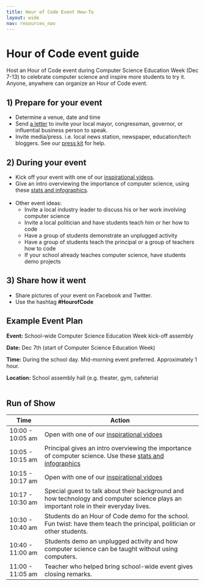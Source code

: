 ```yaml
---
title: Hour of Code Event How-To 
layout: wide
nav: resources_nav
---
```

# Hour of Code event guide

Host an Hour of Code event during Computer Science Education Week (Dec 7-13) to celebrate computer science and inspire more students to try it. Anyone, anywhere can organize an Hour of Code event. 

## 1) Prepare for your event
- Determine a venue, date and time
- Send <a href="<%= hoc_uri('https://docs.google.com/a/code.org/document/d/1eP41sKW7y0qq_JvkRIgZK8dWYICaGRZ4CCDETXa78wY/edit') %>">a letter</a> to invite your local mayor, congressman, governor, or influential business person to speak.
- Invite media/press. i.e. local news station, newspaper, education/tech bloggers. See our <a href="<%= hoc_uri('/resources/press-kit') %>">press kit</a> for help.

## 2) During your event

- Kick off your event with one of our <a href="<%= hoc_uri('/resources#videos') %>">inspirational videos</a>.
- Give an intro overviewing the importance of computer science, using these <a href="<%= hoc_uri('/resources/stats') %>">stats and infographics</a>. 
	<br/>
	<br/>
- Other event ideas:
	- Invite a local industry leader to discuss his or her work involving computer science
	- Invite a local politician and have students teach him or her how to code
	- Have a group of students demonstrate an unplugged activity
	- Have a group of students teach the principal or a group of teachers how to code
	- If your school already teaches computer science, have students demo projects

## 3) Share how it went
- Share pictures of your event on Facebook and Twitter. 
- Use the hashtag **#HourofCode**

## Example Event Plan 
**Event:** School-wide Computer Science Education Week kick-off assembly

**Date:** Dec 7th (start of Computer Science Education Week)

**Time:** During the school day. Mid-morning event preferred. Approximately 1 hour.

**Location:** School assembly hall (e.g. theater, gym, cafeteria)
<br/>
<br/>

## Run of Show

|Time | Action |
|------------ | ------------- | 
|10:00 - 10:05 am | Open with one of our [inspirational vidoes](http://hourofcode.com/us/resources#videos) | 
|10:05 - 10:15 am | Principal gives an intro overviewing the importance of computer science. Use these [stats and infographics](/resources/stats) | 
|10:15 - 10:17 am | Open with one of our [inspirational vidoes](http://hourofcode.com/us/resources#videos) | 
|10:17 - 10:30 am | Special guest to talk about their background and how technology and computer science plays an important role in their everyday lives.  | 
|10:30 - 10:40 am | Students do an Hour of Code demo for the school. Fun twist: have them teach the principal, politician or other students.  | 
|10:40 - 11:00 am | Students demo an unplugged activity and how computer science can be taught without using computers. | 
|11:00 - 11:05 am | Teacher who helped bring school-wide event gives closing remarks.  | 


